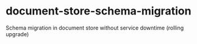 # document-store-schema-migration
Schema migration in document store without service downtime (rolling upgrade)
